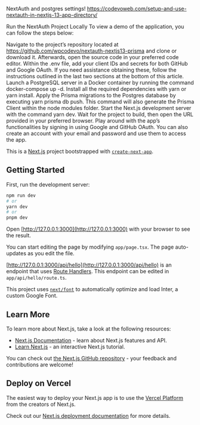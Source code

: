 NextAuth and postgres settings! https://codevoweb.com/setup-and-use-nextauth-in-nextjs-13-app-directory/

Run the NextAuth Project Locally
To view a demo of the application, you can follow the steps below:

Navigate to the project’s repository located at https://github.com/wpcodevo/nextauth-nextjs13-prisma and clone or download it. Afterwards, open the source code in your preferred code editor.
Within the .env file, add your client IDs and secrets for both GitHub and Google OAuth. If you need assistance obtaining these, follow the instructions outlined in the last two sections at the bottom of this article.
Launch a PostgreSQL server in a Docker container by running the command docker-compose up -d.
Install all the required dependencies with yarn or yarn install.
Apply the Prisma migrations to the Postgres database by executing yarn prisma db push. This command will also generate the Prisma Client within the node modules folder.
Start the Next.js development server with the command yarn dev. Wait for the project to build, then open the URL provided in your preferred browser.
Play around with the app’s functionalities by signing in using Google and GitHub OAuth. You can also create an account with your email and password and use them to access the app.

This is a [Next.js](https://nextjs.org/) project bootstrapped with [`create-next-app`](https://github.com/vercel/next.js/tree/canary/packages/create-next-app).

## Getting Started

First, run the development server:

```bash
npm run dev
# or
yarn dev
# or
pnpm dev
```

Open [http://127.0.0.1:3000](http://127.0.0.1:3000) with your browser to see the result.

You can start editing the page by modifying `app/page.tsx`. The page auto-updates as you edit the file.

[http://127.0.0.1:3000/api/hello](http://127.0.0.1:3000/api/hello) is an endpoint that uses [Route Handlers](https://beta.nextjs.org/docs/routing/route-handlers). This endpoint can be edited in `app/api/hello/route.ts`.

This project uses [`next/font`](https://nextjs.org/docs/basic-features/font-optimization) to automatically optimize and load Inter, a custom Google Font.

## Learn More

To learn more about Next.js, take a look at the following resources:

- [Next.js Documentation](https://nextjs.org/docs) - learn about Next.js features and API.
- [Learn Next.js](https://nextjs.org/learn) - an interactive Next.js tutorial.

You can check out [the Next.js GitHub repository](https://github.com/vercel/next.js/) - your feedback and contributions are welcome!

## Deploy on Vercel

The easiest way to deploy your Next.js app is to use the [Vercel Platform](https://vercel.com/new?utm_medium=default-template&filter=next.js&utm_source=create-next-app&utm_campaign=create-next-app-readme) from the creators of Next.js.

Check out our [Next.js deployment documentation](https://nextjs.org/docs/deployment) for more details.
